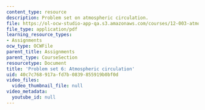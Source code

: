 ```yaml
---
content_type: resource
description: Problem set on atmospheric circulation.
file: https://ol-ocw-studio-app-qa.s3.amazonaws.com/courses/12-003-atmosphere-ocean-and-climate-dynamics-fall-2008/40c7c768917afd7b0839855919b0bf0d_homework7.pdf
file_type: application/pdf
learning_resource_types:
- Assignments
ocw_type: OCWFile
parent_title: Assignments
parent_type: CourseSection
resourcetype: Document
title: 'Problem set 6: Atmospheric circulation'
uid: 40c7c768-917a-fd7b-0839-855919b0bf0d
video_files:
  video_thumbnail_file: null
video_metadata:
  youtube_id: null
---
```

